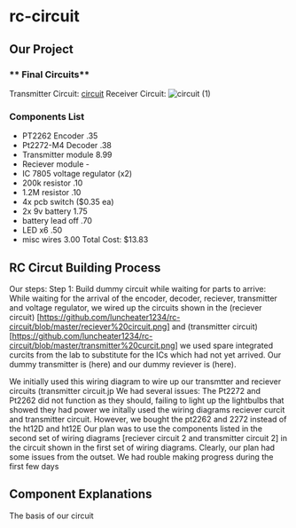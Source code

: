 # rc-circuit

## **Our Project**

### ** Final Circuits**
Transmitter Circuit:
[circuit](https://user-images.githubusercontent.com/50378721/58183833-01d57280-7c7e-11e9-836e-00b2b7df7a67.png)
Receiver Circuit:
![circuit (1)](https://user-images.githubusercontent.com/50378721/58183872-13b71580-7c7e-11e9-822c-e8fd2cdad8d2.png)
### **Components List**
- PT2262 Encoder .35
- Pt2272-M4 Decoder .38
- Transmitter module 8.99
- Reciever module - 
- IC 7805 voltage regulator (x2)
- 200k resistor .10
- 1.2M resistor .10
- 4x pcb switch ($0.35 ea)
- 2x 9v battery 1.75
- battery lead off .70
- LED x6 .50
- misc wires 3.00
Total Cost: $13.83

## **RC Circut Building Process**
Our steps:
Step 1: Build dummy circuit while waiting for parts to arrive:
While waiting for the arrival of the encoder, decoder, reciever, transmitter and voltage regulator, we wired up the circuits shown in the  (reciever circuit) [https://github.com/luncheater1234/rc-circuit/blob/master/reciever%20circuit.png] and  (transmitter circuit) [https://github.com/luncheater1234/rc-circuit/blob/master/transmitter%20curcit.png] we used spare integrated curcits from the lab to substitute for the ICs which had not yet arrived. Our dummy transmitter is (here) and our dummy reviever is (here).  

We initially used this wiring diagram to wire up our transmtter and reciever circuits (transmitter circuit.jp
We had several issues: 
The Pt2272 and Pt2262 did not function as they should, failing to light up the lightbulbs that showed they had power
we initally used the wiring diagrams reciever curcit and transmitter circuit. However, we bought the pt2262 and 2272 instead of the ht12D and ht12E 
Our plan was to use the components listed in the second set of wiring diagrams [reciever circuit 2 and transmitter circuit 2] in the circuit shown in the first set of wiring diagrams.
Clearly, our plan had some issues from the outset. We had rouble making progress during the first few days

## **Component Explanations**
The basis of our circuit 



